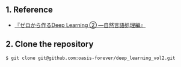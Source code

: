 ## 1. Reference

- [『ゼロから作るDeep Learning ② ―自然言語処理編』](https://bookmeter.com/books/12738319)

## 2. Clone the repository

```bash
$ git clone git@github.com:oasis-forever/deep_learning_vol2.git
```
